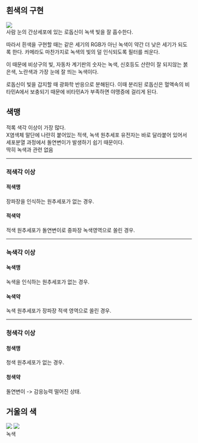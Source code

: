 ## 흰색의 구현
![](https://lwhgit.github.io/dsc/1-1.png)   
사람 눈의 간상세포에 있는 로돕신이 녹색 빛을 잘 흡수한다. 
  
따라서 흰색을 구현할 때는 같은 세기의 RGB가 아닌 녹색이 약간 더 낮은 세기가 되도록 한다. 카메라도 마찬가지로 녹색의 빛의 덜 인식되도록 필터를 씌운다.   
   
이 때문에 비상구의 빛, 자동차 계기판의 숫자는 녹색, 신호등도 산란이 잘 되지않는 붉은색, 노란색과 가장 눈에 잘 띄는 녹색이다.

로돕신이 빛을 갑지할 때 광화학 반응으로 분해된다. 이때 분리된 로돕신은 혈액속의 비타민A에서 보충되기 때문에 비타민A가 부족하면 야맹증에 걸리게 된다.

## 색맹
적록 색각 이상이 가장 많다.   
X염색체 말단에 나란히 붙어있는 적색, 녹색 원추세포 유전자는 바로 달라붙어 있어서 세포분열 과정에서 돌연변이가 발생하기 쉽기 때문이다.   
딱히 녹색과 관련 없음   

---

### 적색각 이상
#### 적색맹
장파장을 인식하는 원추세포가 없는 경우.
#### 적색약
적색 원추세포가 돌연변이로 중파장 녹색영역으로 쏠린 경우.   

---   

### 녹색각 이상
#### 녹색맹
녹색을 인식하는 원추세포가 없는 경우.
#### 녹색약
녹색 원추세포가 장파장 적색 영역으로 쏠린 경우.   

---   

### 청색각 이상
#### 청색맹
청색 원추세포가 없는 경우.
#### 청색약
돌연변이 -> 감응능력 떨어진 상태.

## 거울의 색
![](https://lwhgit.github.io/dsc/3-1.png) 
![](https://lwhgit.github.io/dsc/3-2.png)   
녹색